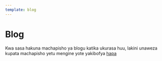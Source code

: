 ```yaml
---
template: blog
---
```


# Blog

Kwa sasa hakuna machapisho ya blogu katika ukurasa huu, lakini unaweza kupata machapisho yetu mengine yote yakibofya [hapa](/blog)
